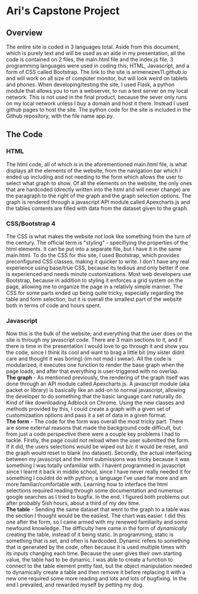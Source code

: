 # Ari's Capstone Project

## Overview

The entire site is coded in 3 languages total. Aside from this document, which is purely text and will be used as an aide in my presentation, all the code is contained on 2 files, the main.html file and the index.js file. 3 programming languages were used in coding this; HTML, Javascript, and a form of CSS called Bootstrap. The link to the site is arimenezes11.github.io and will work on all size of computer monitor, but will look weird on tablets and phones. When developing/testing the site, I used Flask, a python module that allows you to run a webserver, to run a test server on my local network. This is not used in the final product, because the sever only runs on my local network unless I buy a domain and host it there. Instead I used github pages to host the site. The python code for the site is included in the Github repository, with the file name app.py. 

## The Code
### HTML
The html code, all of which is in the aforementioned main.html file, is what displays all the elements of the website, from the navigation bar which I ended up including and not needing to the form which allows the user to select what graph to show. Of all the elements on the website, the only ones that are hardcoded (directly written into the html and will never change) are the  paragraph to the right of the graph and the graph selection options. The graph is rendered through a javascript API module called Apexcharts.js and the tables contents are filled with data from the dataset given to the graph. 

### CSS/Bootstrap 4
The CSS is what makes the website not look like something from the turn of the century. The official term is "styling" - specifiying the properties of the html elements. It can be put into a separate file, but I have it in the same main.html. To do the CSS for this site, I used Bootstrap, which provides preconfigured CSS classes, making it quicker to write. I don't have any real experience using base/true CSS, because its tedious and only better if one is experienced and needs minute customizations. Most web developers use Bootstrap, because in addition to styling it enforces a grid system on the page, allowing me to organize the page in a relativly simple manner. The CSS for some parts ended up being quite tricky, especially regarding the table and form selection, but it is overall the smallest part of the website both in terms of code and hours spent. 

### Javascript
Now this is the bulk of the website; and everything that the user does on the site is through my javascript code. There are 3 main sections to it, and if there is time in the presentation I would love to go through it and show you the code, since I think its cool and want to brag a little bit (my sister didnt care and thought it was boring) (im not mad i swear). All the code is modularized, it executes one function to render the base graph when the page loads, and after that everything is user-triggered with no overlap.\
**The graph** - As mentioned previously, the rendering of the graph itself was done through an API module called Apexcharts.js. A javascript module (aka packet or library) is basically like an add-on to normal javascript, allowing the developer to do something that the basic language cant naturally do. Kind of like downloading Adblock on Chrome. Using the new classes and methods provided by this, I could create a graph with a given set of customizaation options and pass it a set of data in a given format. \
**The form** - The code for the form was overall the most tricky part. There are some external reasons that made the background code difficult, but from just a code perspective there were a couple key problems I had to tackle. Firstly, the page could *not* reload when the user submitted the form. If it did, the users selections would be wiped out b/c it would be reset, and the graph would reset to blank (no dataset). Secondly, the actual interfacing between my javascript and the html submissions was tricky because it was something I was totally unfamiliar with. I havent programmed in javascript since I learnt it back in middle school, since I have never really needed it for something I couldnt do with python; a language I've used far more and am more familiar/comfortable with. Learning how to interface the html selections required reading through some documentation and numerous google searches as I tried to bugfix. In the end, I figured both problems out after probably 5ish hours, about a third of my dev time. \
**The table** - Sending the same dataset that went to the graph to a table was the section I thought would be the easiest. The chart was easier. I did this one after the form, so I came armed with my renewed familiarity and some newfound knowledge. The difficulty here came in the form of *dynamically* creating the table, instead of it being static. In programming, static is something that is set, and often is hardcoded. Dynamic refers to something that is generated by the code, often because it is used multiple times with its inputs changing each time. Because the user gives their own starting value, the table had to be dynamic. I was able to create a function to connect to the table element pretty fast, but the object manipulation needed to dynamically create a table and then remove it before replacing it with a new one required some more reading and lots and lots of bugfixing. In the end I prevailed, and rewarded myself by petting my dog. 
